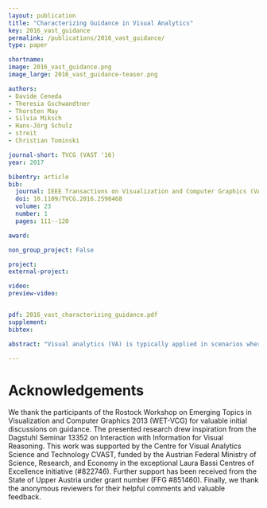 ```yaml
---
layout: publication
title: "Characterizing Guidance in Visual Analytics"
key: 2016_vast_guidance
permalink: /publications/2016_vast_guidance/
type: paper

shortname:
image: 2016_vast_guidance.png
image_large: 2016_vast_guidance-teaser.png

authors:
- Davide Ceneda
- Theresia Gschwandtner 
- Thorsten May 
- Silvia Miksch 
- Hans-Jörg Schulz
- streit
- Christian Tominski

journal-short: TVCG (VAST '16)
year: 2017

bibentry: article
bib:
  journal: IEEE Transactions on Visualization and Computer Graphics (VAST '16)
  doi: 10.1109/TVCG.2016.2598468
  volume: 23
  number: 1
  pages: 111--120

award:

non_group_project: False

project: 
external-project: 

video: 
preview-video:


pdf: 2016_vast_characterizing_guidance.pdf
supplement:
bibtex:

abstract: "Visual analytics (VA) is typically applied in scenarios where complex data has to be analyzed. Unfortunately, there is a natural correlation between the complexity of the data and the complexity of the tools to study them. An adverse effect of complicated tools is that analytical goals are more difficult to reach. Therefore, it makes sense to consider methods that guide or assist users in the visual analysis process. Several such methods already exist in the literature, yet we are lacking a general model that facilitates in-depth reasoning about guidance. We establish such a model by extending van Wijk’s model of visualization with the fundamental components of guidance. Guidance is defined as a process that gradually narrows the gap that hinders effective continuation of the data analysis. We describe diverse inputs based on which guidance can be generated and discuss different degrees of guidance and means to incorporate guidance into VA tools. We use existing guidance approaches from the literature to illustrate the various aspects of our model. As a conclusion, we identify research challenges and suggest directions for future studies. With our work we take a necessary step to pave the way to a systematic development of guidance techniques that effectively support users in the context of VA."

---
```


# Acknowledgements
We thank the participants of the Rostock Workshop on Emerging Topics in Visualization and Computer Graphics 2013 (WET-VCG) for valuable initial discussions on guidance. The presented research drew inspiration from the Dagstuhl Seminar 13352 on Interaction with Information for Visual Reasoning. This work was supported by the Centre for Visual Analytics Science and Technology CVAST, funded by the Austrian Federal Ministry of Science, Research, and Economy in the exceptional Laura Bassi Centres of Excellence initiative (#822746). Further support has been received from the State of Upper Austria under grant number (FFG #851460). Finally, we thank the anonymous reviewers for their helpful comments and valuable feedback.
